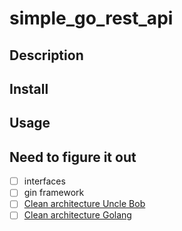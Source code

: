 # simple_go_rest_api

## Description

## Install

## Usage

## Need to figure it out

- [ ] interfaces
- [ ] gin framework
- [ ] [Clean architecture Uncle Bob](https://blog.cleancoder.com/uncle-bob/2012/08/13/the-clean-architecture.html)
- [ ] [Clean architecture Golang](https://www.zhashkevych.com/clean-architecture)
